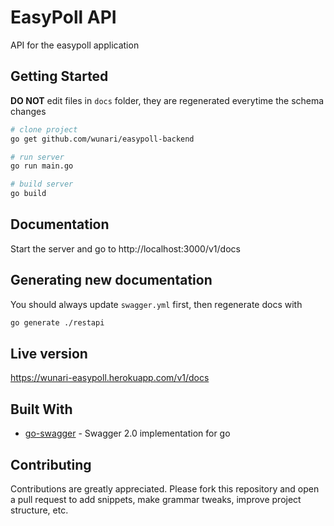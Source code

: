 # EasyPoll API

API for the easypoll application

## Getting Started

**DO NOT** edit files in `docs` folder, they are regenerated everytime the schema changes

```bash
# clone project
go get github.com/wunari/easypoll-backend

# run server
go run main.go

# build server
go build
```

## Documentation

Start the server and go to http://localhost:3000/v1/docs

## Generating new documentation

You should always update `swagger.yml` first, then regenerate docs with

```bash
go generate ./restapi
```

## Live version

https://wunari-easypoll.herokuapp.com/v1/docs

## Built With

* [go-swagger](https://goswagger.io/) - Swagger 2.0 implementation for go

## Contributing

Contributions are greatly appreciated. Please fork this repository and open a pull request to add snippets, make grammar tweaks, improve project structure, etc.
